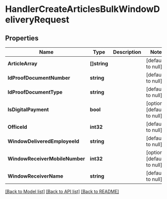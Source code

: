 # HandlerCreateArticlesBulkWindowDeliveryRequest

## Properties
Name | Type | Description | Notes
------------ | ------------- | ------------- | -------------
**ArticleArray** | **[]string** |  | [default to null]
**IdProofDocumentNumber** | **string** |  | [default to null]
**IdProofDocumentType** | **string** |  | [default to null]
**IsDigitalPayment** | **bool** |  | [optional] [default to null]
**OfficeId** | **int32** |  | [default to null]
**WindowDeliveredEmployeeId** | **string** |  | [default to null]
**WindowReceiverMobileNumber** | **int32** |  | [optional] [default to null]
**WindowReceiverName** | **string** |  | [default to null]

[[Back to Model list]](../README.md#documentation-for-models) [[Back to API list]](../README.md#documentation-for-api-endpoints) [[Back to README]](../README.md)


